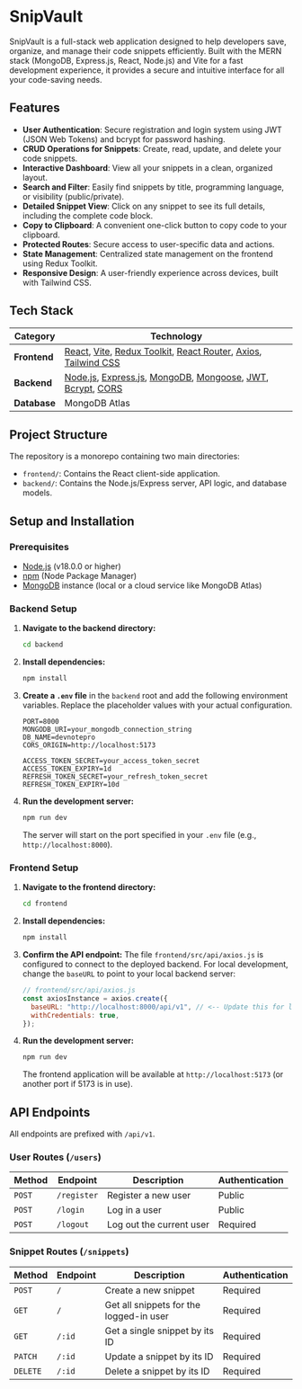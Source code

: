 # SnipVault

SnipVault is a full-stack web application designed to help developers save, organize, and manage their code snippets efficiently. Built with the MERN stack (MongoDB, Express.js, React, Node.js) and Vite for a fast development experience, it provides a secure and intuitive interface for all your code-saving needs.

## Features

- **User Authentication**: Secure registration and login system using JWT (JSON Web Tokens) and bcrypt for password hashing.
- **CRUD Operations for Snippets**: Create, read, update, and delete your code snippets.
- **Interactive Dashboard**: View all your snippets in a clean, organized layout.
- **Search and Filter**: Easily find snippets by title, programming language, or visibility (public/private).
- **Detailed Snippet View**: Click on any snippet to see its full details, including the complete code block.
- **Copy to Clipboard**: A convenient one-click button to copy code to your clipboard.
- **Protected Routes**: Secure access to user-specific data and actions.
- **State Management**: Centralized state management on the frontend using Redux Toolkit.
- **Responsive Design**: A user-friendly experience across devices, built with Tailwind CSS.

## Tech Stack

| Category      | Technology                                                                                                                       |
|---------------|----------------------------------------------------------------------------------------------------------------------------------|
| **Frontend**  | [React](https://react.dev/), [Vite](https://vitejs.dev/), [Redux Toolkit](https://redux-toolkit.js.org/), [React Router](https://reactrouter.com/), [Axios](https://axios-http.com/), [Tailwind CSS](https://tailwindcss.com/) |
| **Backend**   | [Node.js](https://nodejs.org/), [Express.js](https://expressjs.com/), [MongoDB](https://www.mongodb.com/), [Mongoose](https://mongoosejs.com/), [JWT](https://jwt.io/), [Bcrypt](https://www.npmjs.com/package/bcrypt), [CORS](https://www.npmjs.com/package/cors)      |
| **Database**  | MongoDB Atlas                                                                                                                    |

## Project Structure

The repository is a monorepo containing two main directories:

-   `frontend/`: Contains the React client-side application.
-   `backend/`: Contains the Node.js/Express server, API logic, and database models.

## Setup and Installation

### Prerequisites

-   [Node.js](https://nodejs.org/en) (v18.0.0 or higher)
-   [npm](https://www.npmjs.com/) (Node Package Manager)
-   [MongoDB](https://www.mongodb.com/try/download/community) instance (local or a cloud service like MongoDB Atlas)

### Backend Setup

1.  **Navigate to the backend directory:**
    ```sh
    cd backend
    ```

2.  **Install dependencies:**
    ```sh
    npm install
    ```

3.  **Create a `.env` file** in the `backend` root and add the following environment variables. Replace the placeholder values with your actual configuration.
    ```env
    PORT=8000
    MONGODB_URI=your_mongodb_connection_string
    DB_NAME=devnotepro
    CORS_ORIGIN=http://localhost:5173

    ACCESS_TOKEN_SECRET=your_access_token_secret
    ACCESS_TOKEN_EXPIRY=1d
    REFRESH_TOKEN_SECRET=your_refresh_token_secret
    REFRESH_TOKEN_EXPIRY=10d
    ```

4.  **Run the development server:**
    ```sh
    npm run dev
    ```
    The server will start on the port specified in your `.env` file (e.g., `http://localhost:8000`).

### Frontend Setup

1.  **Navigate to the frontend directory:**
    ```sh
    cd frontend
    ```

2.  **Install dependencies:**
    ```sh
    npm install
    ```

3.  **Confirm the API endpoint:**
    The file `frontend/src/api/axios.js` is configured to connect to the deployed backend. For local development, change the `baseURL` to point to your local backend server:
    ```javascript
    // frontend/src/api/axios.js
    const axiosInstance = axios.create({
      baseURL: "http://localhost:8000/api/v1", // <-- Update this for local development
      withCredentials: true,
    });
    ```

4.  **Run the development server:**
    ```sh
    npm run dev
    ```
    The frontend application will be available at `http://localhost:5173` (or another port if 5173 is in use).

## API Endpoints

All endpoints are prefixed with `/api/v1`.

### User Routes (`/users`)

| Method | Endpoint      | Description           | Authentication |
|--------|---------------|-----------------------|----------------|
| `POST` | `/register`   | Register a new user   | Public         |
| `POST` | `/login`      | Log in a user         | Public         |
| `POST` | `/logout`     | Log out the current user | Required       |

### Snippet Routes (`/snippets`)

| Method   | Endpoint | Description                        | Authentication |
|----------|----------|------------------------------------|----------------|
| `POST`   | `/`      | Create a new snippet               | Required       |
| `GET`    | `/`      | Get all snippets for the logged-in user | Required       |
| `GET`    | `/:id`   | Get a single snippet by its ID     | Required       |
| `PATCH`  | `/:id`   | Update a snippet by its ID         | Required       |
| `DELETE` | `/:id`   | Delete a snippet by its ID         | Required       |
